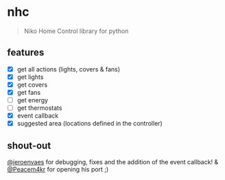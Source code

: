 # nhc
> Niko Home Control library for python

## features
- [x] get all actions (lights, covers & fans)
- [x] get lights
- [x] get covers
- [x] get fans
- [ ] get energy
- [ ] get thermostats
- [x] event callback
- [x] suggested area (locations defined in the controller)

## shout-out
[@jeroenvaes](https://github.com/jeroenvaes) for debugging, fixes and the addition of the event callback!
&
[@Peacem4kr](https://github.com/Peacem4kr) for opening his port ;)

